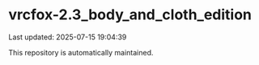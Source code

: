 # vrcfox-2.3_body_and_cloth_edition

Last updated: 2025-07-15 19:04:39

This repository is automatically maintained.
